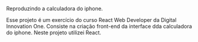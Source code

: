 Reproduzindo a calculadora do iphone.

Esse projeto é um exercício do curso React Web Developer da Digital Innovation One. Consiste na criação front-end da interface dda calculadora do iphone. Neste projeto utilizei React.
